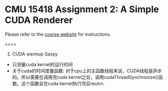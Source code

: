 CMU 15418 Assignment 2: A Simple CUDA Renderer
=========================================================================

Please refer to the [course website](http://15418.courses.cs.cmu.edu/spring2017/article/4) for instructions.


====
1. CUDA warmup Saxpy 
  * 只测量cuda kernel的运行时间
  * 关于cuda的时间度量函数: 对于cpu上的主函数线程来说，CUDA线程是异步的。所以需要在调用完cuda kernel之后，调用cudaThreadSynchronize()函数。这个函数会在cuda kernel执行完后reutrn.
